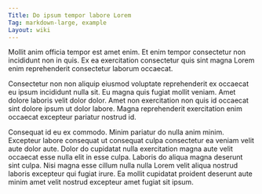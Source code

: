 ```yaml
---
Title: Do ipsum tempor labore Lorem
Tag: markdown-large, example
Layout: wiki
---
```

Mollit anim officia tempor est amet enim. Et enim tempor consectetur non incididunt non in quis. Ex ea exercitation consectetur quis sint magna Lorem enim reprehenderit consectetur laborum occaecat.

Consectetur non non aliquip eiusmod voluptate reprehenderit ex occaecat eu ipsum incididunt nulla sit. Eu magna quis fugiat mollit veniam. Amet dolore laboris velit dolor dolor. Amet non exercitation non quis id occaecat sint dolore ipsum ut dolor labore. Magna reprehenderit exercitation enim occaecat excepteur pariatur nostrud id.

Consequat id eu ex commodo. Minim pariatur do nulla anim minim. Excepteur labore consequat ut consequat culpa consectetur ea veniam velit aute dolor aute. Dolor do cupidatat nulla exercitation magna aute velit occaecat esse nulla elit in esse culpa. Laboris do aliqua magna deserunt sint culpa. Nisi magna esse cillum nulla nulla Lorem velit aliqua nostrud laboris excepteur qui fugiat irure. Ea mollit cupidatat proident deserunt aute minim amet velit nostrud excepteur amet fugiat sit ipsum.